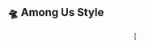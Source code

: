 ## 🛸 Among Us Style

<p align="center">
  [<img src="https://media4.giphy.com/media/v1.Y2lkPTc5MGI3NjExcnhiOHU3cmcxc3JvNnZocXhya2Z1eDRzMndyeWdiY2s4d3d5NWhwOCZlcD12MV9pbnRlcm5hbF9naWZfYnlfaW
](https://github.com/intekaih/intekaih/blob/main/assets/Rainbow%20Glasses%20GIF%20by%20nounish%20%E2%8C%90%E2%97%A8-%E2%97%A8.gif)
</p>
